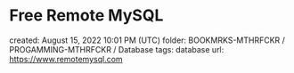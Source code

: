 # Free Remote MySQL

created: August 15, 2022 10:01 PM (UTC)
folder: BOOKMRKS-MTHRFCKR / PROGAMMING-MTHRFCKR / Database
tags: database
url: https://www.remotemysql.com